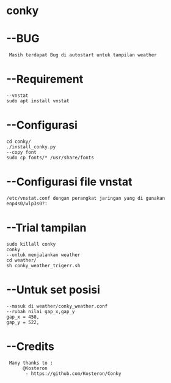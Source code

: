 # conky
 
# --BUG
     Masih terdapat Bug di autostart untuk tampilan weather

# --Requirement
    --vnstat 
    sudo apt install vnstat

# --Configurasi
    cd conky/ 
    ./install_conky.py
    --copy font 
    sudo cp fonts/* /usr/share/fonts

# --Configurasi file vnstat 
    /etc/vnstat.conf dengan perangkat jaringan yang di gunakan enp4s0/wlp3s0?:

# --Trial tampilan
    sudo killall conky
    conky
    --untuk menjalankan weather
    cd weather/
    sh conky_weather_trigerr.sh

# --Untuk set posisi
    --masuk di weather/conky_weather.conf
    --rubah nilai gap_x,gap_y
    gap_x = 450,
    gap_y = 522,
    
# --Credits
     Many thanks to :
          @Kosteron
           - https://github.com/Kosteron/Conky
